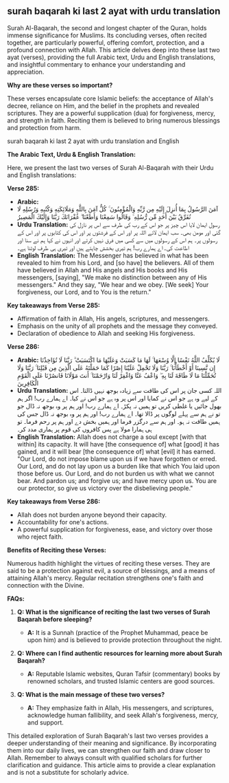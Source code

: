 ## surah baqarah ki last 2 ayat with urdu translation

Surah Al-Baqarah, the second and longest chapter of the Quran, holds immense significance for Muslims. Its concluding verses, often recited together, are particularly powerful, offering comfort, protection, and a profound connection with Allah. This article delves deep into these last two ayat (verses), providing the full Arabic text, Urdu and English translations, and insightful commentary to enhance your understanding and appreciation.

**Why are these verses so important?**

These verses encapsulate core Islamic beliefs: the acceptance of Allah's decree, reliance on Him, and the belief in the prophets and revealed scriptures. They are a powerful supplication (dua) for forgiveness, mercy, and strength in faith. Reciting them is believed to bring numerous blessings and protection from harm.


surah baqarah ki last 2 ayat with urdu translation and English

**The Arabic Text, Urdu & English Translation:**

Here, we present the last two verses of Surah Al-Baqarah with their Urdu and English translations:

**Verse 285:**

*   **Arabic:**
*    آمَنَ الرَّسُولُ بِمَا أُنزِلَ إِلَيْهِ مِن رَّبِّهِ وَالْمُؤْمِنُونَ ۚ كُلٌّ آمَنَ بِاللَّهِ وَمَلَائِكَتِهِ وَكُتُبِهِ وَرُسُلِهِ لَا نُفَرِّقُ بَيْنَ أَحَدٍ مِّن رُّسُلِهِ ۚ وَقَالُوا سَمِعْنَا وَأَطَعْنَا ۖ غُفْرَانَكَ رَبَّنَا وَإِلَيْكَ الْمَصِيرُ
*   **Urdu Translation:** رسول ایمان لایا اس چیز پر جو اس کے رب کی طرف سے اس پر نازل کی گئی اور مومن بھی۔ سب ایمان لائے اللہ پر اور اس کے فرشتوں پر اور اس کی کتابوں پر اور اس کے رسولوں پر۔ ہم اس کے رسولوں میں سے کسی میں فرق نہیں کرتے اور انہوں نے کہا ہم نے سنا اور اطاعت کی۔ اے ہمارے رب! ہم تیری بخشش چاہتے ہیں اور تیری ہی طرف لوٹنا ہے۔
*   **English Translation:** The Messenger has believed in what has been revealed to him from his Lord, and [so have] the believers. All of them have believed in Allah and His angels and His books and His messengers, [saying], "We make no distinction between any of His messengers." And they say, "We hear and we obey. [We seek] Your forgiveness, our Lord, and to You is the return."

**Key takeaways from Verse 285:**

*   Affirmation of faith in Allah, His angels, scriptures, and messengers.
*   Emphasis on the unity of all prophets and the message they conveyed.
*   Declaration of obedience to Allah and seeking His forgiveness.

**Verse 286:**

*   **Arabic:** لَا يُكَلِّفُ اللَّهُ نَفْسًا إِلَّا وُسْعَهَا ۚ لَهَا مَا كَسَبَتْ وَعَلَيْهَا مَا اكْتَسَبَتْ ۗ رَبَّنَا لَا تُؤَاخِذْنَا إِن نَّسِينَا أَوْ أَخْطَأْنَا ۚ رَبَّنَا وَلَا تَحْمِلْ عَلَيْنَا إِصْرًا كَمَا حَمَلْتَهُ عَلَى الَّذِينَ مِن قَبْلِنَا ۚ رَبَّنَا وَلَا تُحَمِّلْنَا مَا لَا طَاقَةَ لَنَا بِهِ ۖ وَاعْفُ عَنَّا وَاغْفِرْ لَنَا وَارْحَمْنَا ۚ أَنتَ مَوْلَانَا فَانصُرْنَا عَلَى الْقَوْمِ الْكَافِرِينَ
*   **Urdu Translation:** اللہ کسی جان پر اس کی طاقت سے زیادہ بوجھ نہیں ڈالتا۔ اس کے لیے وہ ہے جو اس نے کمایا اور اس پر وہ ہے جو اس نے کیا۔ اے ہمارے رب! اگر ہم بھول جائیں یا غلطی کریں تو ہمیں نہ پکڑ۔ اے ہمارے رب! اور ہم پر وہ بوجھ نہ ڈال جو تو نے ہم سے پہلے لوگوں پر ڈالا تھا۔ اے ہمارے رب! اور ہم پر وہ بوجھ نہ ڈال جس کی ہمیں طاقت نہ ہو۔ اور ہم سے درگزر فرما اور ہمیں بخش دے اور ہم پر رحم فرما۔ تو ہی ہمارا مولا ہے پس کافروں کی قوم پر ہماری مدد کر۔
*   **English Translation:** Allah does not charge a soul except [with that within] its capacity. It will have [the consequence of] what [good] it has gained, and it will bear [the consequence of] what [evil] it has earned. "Our Lord, do not impose blame upon us if we have forgotten or erred. Our Lord, and do not lay upon us a burden like that which You laid upon those before us. Our Lord, and do not burden us with what we cannot bear. And pardon us; and forgive us; and have mercy upon us. You are our protector, so give us victory over the disbelieving people."

**Key takeaways from Verse 286:**

*   Allah does not burden anyone beyond their capacity.
*   Accountability for one's actions.
*   A powerful supplication for forgiveness, ease, and victory over those who reject faith.

**Benefits of Reciting these Verses:**

Numerous hadith highlight the virtues of reciting these verses. They are said to be a protection against evil, a source of blessings, and a means of attaining Allah's mercy. Regular recitation strengthens one's faith and connection with the Divine.


**FAQs:**

1.  **Q: What is the significance of reciting the last two verses of Surah Baqarah before sleeping?**
    *   **A:** It is a Sunnah (practice of the Prophet Muhammad, peace be upon him) and is believed to provide protection throughout the night.

2.  **Q: Where can I find authentic resources for learning more about Surah Baqarah?**
    *   **A:** Reputable Islamic websites, Quran Tafsir (commentary) books by renowned scholars, and trusted Islamic centers are good sources.

3.  **Q: What is the main message of these two verses?**
    *   **A:** They emphasize faith in Allah, His messengers, and scriptures, acknowledge human fallibility, and seek Allah's forgiveness, mercy, and support.

This detailed exploration of Surah Baqarah's last two verses provides a deeper understanding of their meaning and significance. By incorporating them into our daily lives, we can strengthen our faith and draw closer to Allah. Remember to always consult with qualified scholars for further clarification and guidance. This article aims to provide a clear explanation and is not a substitute for scholarly advice.
